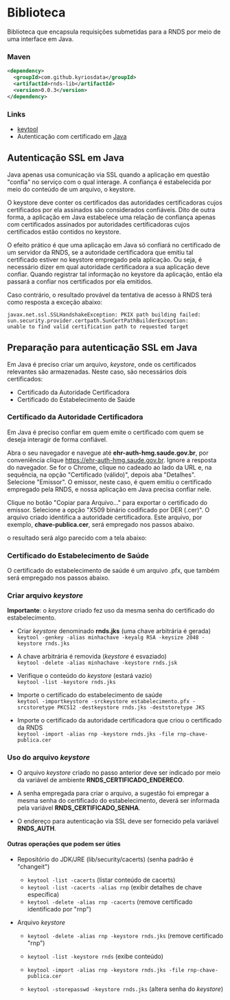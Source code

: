 ﻿# Biblioteca

Biblioteca que encapsula requisições submetidas para a RNDS por meio de uma interface em Java.

### Maven

```xml
<dependency>
  <groupId>com.github.kyriosdata</groupId>
  <artifactId>rnds-lib</artifactId>
  <version>0.0.3</version>
</dependency>
```

### Links

- [keytool](https://docs.oracle.com/javase/10/tools/keytool.htm#JSWOR-GUID-5990A2E4-78E3-47B7-AE75-6D1826259549)
- Autenticação com certificado em [Java](https://stackoverflow.com/questions/1666052/java-https-client-certificate-authentication)

## Autenticação SSL em Java
Java apenas usa comunicação via SSL quando a aplicação em questão 
"confia" no serviço com o qual interage. A confiança é estabelecida 
por meio do conteúdo de um arquivo, o keystore.

O keystore deve conter os certificados das autoridades certificadoras 
cujos certificados por ela assinados são considerados confiáveis. Dito 
de outra forma, a aplicação em Java estabelece uma relação de confiança 
apenas com certificados assinados por autoridades certificadoras cujos 
certificados estão contidos no keystore.

O efeito prático é que uma aplicação em Java só confiará no certificado 
de um servidor da RNDS, se a autoridade certificadora que emitiu tal 
certificado estiver no keystore empregado pela aplicação. Ou seja, 
é necessário dizer em qual autoridade certificadora a sua aplicação 
deve confiar. Quando registrar tal informação no keystore da aplicação, 
então ela passará a confiar nos certificados por ela emitidos.

Caso contrário, o resultado provável da tentativa de acesso à RNDS 
terá como resposta a exceção abaixo:

```
javax.net.ssl.SSLHandshakeException: PKIX path building failed:
sun.security.provider.certpath.SunCertPathBuilderException:
unable to find valid certification path to requested target
```

## Preparação para autenticação SSL em Java

Em Java é preciso criar um arquivo, _keystore_, onde os certificados relevantes são armazenadas.
Neste caso, são necessários dois certificados: 

- Certificado da Autoridade Certificadora 
- Certificado do Estabelecimento de Saúde 

### Certificado da Autoridade Certificadora 

Em Java é preciso confiar em quem emite o certificado com quem se deseja interagir de 
forma confiável. 

Abra o seu navegador e navegue até **ehr-auth-hmg.saude.gov.br**, 
por conveniência clique https://ehr-auth-hmg.saude.gov.br. 
Ignore a resposta do navegador. Se for o Chrome, clique no cadeado ao lado da URL e, 
na sequência, na opção "Certificado (válido)", depois aba "Detalhes". 
Selecione "Emissor". O emissor, neste caso, é quem emitiu o certificado empregado
pela RNDS, e nossa aplicação em Java precisa confiar nele.

Clique no botão "Copiar para Arquivo..." para exportar o certificado do emissor.
Selecione a opção "X509 binário codificado por DER (.cer)". O arquivo 
criado identifica a autoridade certificadora. Este arquivo, por exemplo,
**chave-publica.cer**, será empregado nos passos abaixo. 

o resultado será algo parecido com a tela abaixo:

### Certificado do Estabelecimento de Saúde

O certificado do estabelecimento de saúde é um arquivo .pfx, que também será 
empregado nos passos abaixo.

### Criar arquivo _keystore_

**Importante**: o _keystore_ criado fez uso da mesma senha do certificado do estabelecimento.

- Criar _keystore_ denominado **rnds.jks** (uma chave arbitrária é gerada)  
`keytool -genkey -alias minhachave -keyalg RSA -keysize 2048 -keystore rnds.jks`
- A chave arbitrária é removida (_keystore_ é esvaziado)  
`keytool -delete -alias minhachave -keystore rnds.jsk`
- Verifique o conteúdo do _keystore_ (estará vazio)    
`keytool -list -keystore rnds.jks`
  
- Importe o certificado do estabelecimento de saúde  
`keytool -importkeystore -srckeystore estabelecimento.pfx -srcstoretype PKCS12 -destkeystore rnds.jks -deststoretype JKS`
  
- Importe o certificado da autoridade certificadora que criou o certificado da RNDS  
`keytool -import -alias rnp -keystore rnds.jks -file rnp-chave-publica.cer`
  
### Uso do arquivo _keystore_

- O arquivo _keystore_ criado no passo anterior deve ser indicado
por meio da variável de ambiente **RNDS_CERTIFICADO_ENDERECO**. 
  
- A senha empregada para criar o arquivo, a sugestão foi empregar a
mesma senha do certificado do estabelecimento, deverá ser informada 
pela variável **RNDS_CERTIFICADO_SENHA**.
  
- O endereço para autenticação via SSL deve ser fornecido pela 
variável **RNDS_AUTH**.

#### Outras operações que podem ser úties

- Repositório do JDK/JRE (lib/security/cacerts) (senha padrão é "changeit")
  - `keytool -list -cacerts` (listar conteúdo de cacerts)
  - `keytool -list -cacerts -alias rnp` (exibir detalhes de chave específica)
  - `keytool -delete -alias rnp -cacerts` (remove certificado identificado por "rnp") 
    
- Arquivo _keystore_ 
  - `keytool -delete -alias rnp -keystore rnds.jks` (remove certificado "rnp")
    
  - `keytool -list -keystore rnds` (exibe conteúdo)
  - `keytool -import -alias rnp -keystore rnds.jks -file rnp-chave-publica.cer`
    
  - `keytool -storepasswd -keystore rnds.jks` (altera senha do _keystore_) 
